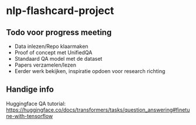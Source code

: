 # nlp-flashcard-project


## Todo voor progress meeting

- Data inlezen/Repo klaarmaken
- Proof of concept met UnifiedQA
- Standaard QA model met de dataset
- Papers verzamelen/lezen
- Eerder werk bekijken, inspiratie opdoen voor research richting

## Handige info

Huggingface QA tutorial: <https://huggingface.co/docs/transformers/tasks/question_answering#finetune-with-tensorflow>
